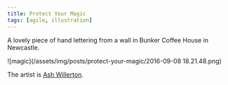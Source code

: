 ```yaml
---
title: Protect Your Magic
tags: [agile, illustration]
---
```


A lovely piece of hand lettering from a wall in Bunker Coffee House in Newcastle.

![magic]\(/assets/img/posts/protect-your-magic/2016-09-08 18.21.48.png)

The artist is <a href="http://www.ashleywillerton.com/about/">Ash Willerton</a>.
